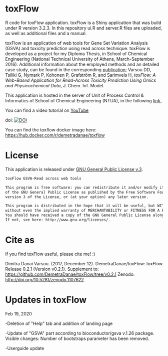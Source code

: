 # toxFlow
R code for toxFlow application. toxFlow is a Shiny application that was build under R version 3.2.3. In this repository ui.R and server.R files are uploaded, as well as additional files and a manual.

toxFlow is an application of web tools for Gene Set Variation Analysis (GSVA) and toxicity prediction using read across technique. toxFlow is developed as a project for my Diploma Thesis, in School of Chemical Engineering (National Technical University of Athens, March-September 2016). Additional information about the employed methods and an detailed case study, can be found in the corresponding <a href="https://pubs.acs.org/doi/pdfplus/10.1021/acs.jcim.7b00160">publication</a>; Varsou DD, Tsiliki G, Nymark P, Kohonen P, Grafström R, and Sarimveis H, <i> toxFlow: A Web-Based Application for Read-Across Toxicity Prediction Using Omics and Physicochemical Data</i>, J. Chem. Inf. Model.

This application is hosted in the server of Unit of Process Control & Informatics of School of Chemical Engineering (NTUA), in the following <a href="http://147.102.86.129:3838/toxflow/"> link </a>. 

You can find a video tutorial on <a href="https://www.youtube.com/watch?v=kGp2PuTiDrg"> YouTube</a>

doi: <a href="https://doi.org/10.5281/zenodo.836713"><img src="https://zenodo.org/badge/DOI/10.5281/zenodo.595814.svg" alt="DOI"></a>

You can find the toxflow docker image here: https://hub.docker.com/r/demetradanae/toxflow

# License
This application is released under <a href="https://www.gnu.org/licenses/gpl.html"> GNU General Public License v.3</a>. 
```html
toxFlow GSVA-Read across web tools

This program is free software: you can redistribute it and/or modify it under the terms 
of the GNU General Public License as published by the Free Software Foundation, either 
version 3 of the License, or (at your option) any later version.

This program is distributed in the hope that it will be useful, but WITHOUT ANY WARRANTY; 
without even the implied warranty of MERCHANTABILITY or FITNESS FOR A PARTICULAR PURPOSE.
You should have received a copy of the GNU General Public License along with this program.  
If not, see here: http://www.gnu.org/licenses/.

```

# Cite as
If you find toxFlow useful, please cite me! :)

Dimitra Danai Varsou. (2017, December 12). DemetraDanae/toxFlow: toxFlow Release 0.2.1 (Version v0.2.1). Supplement to:
https://github.com/DemetraDanae/toxFlow/tree/v0.2.1 Zenodo. http://doi.org/10.5281/zenodo.1107622

# Updates in toxFlow
Feb 19, 2020

-Deletion of "Help" tab and addition of landing page

-Update of "GSVA" part according to bioconductor/gsva v.1.26 package. Visible changes: Number of bootstraps parameter has been removed.

-Userguide update

